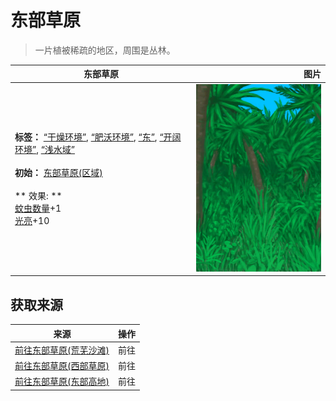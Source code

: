 # 东部草原  
> 一片植被稀疏的地区，周围是丛林。  
  
  东部草原  |   图片   
 ----  |  ----:   
 **标签：**	[“干燥环境”](tag_EnvDry.md), [“肥沃环境”](tag_EnvFertile.md), [“东”](tag_East.md), [“开阔环境”](tag_EnvOpen.md), [“浅水域”](tag_MonitorTerritory.md)<br><br>**初始：**	[东部草原(区域)](GrasslandsE.md)<br><br>** 效果: **<br>[蚊虫数量](BugPopulation.md)+1<br>[光亮](Light.md)+10  |  <img decoding="async" src="Sprite/Jungle.png" href="a.md" style="max-width:300px;max-height:300px;">   
  
## 获取来源  
来源  |  操作  
----  |  ----  
[前往东部草原(荒芜沙滩)](Path_DesolateBeachToGrasslandsE.md)  |  前往  
[前往东部草原(西部草原)](Path_GrasslandsWToGrasslandsE.md)  |  前往  
[前往东部草原(东部高地)](Path_HighlandsEToGrasslandsE.md)  |  前往  


<script>document.title="东部草原 - 卡牌生存百科 Card Survival Wiki";</script>